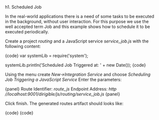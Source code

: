 
h1. Scheduled Job

In the real-world applications there is a need of some tasks to be executed in the background, without user interaction.
For this purpose we use the well accepted term Job and this example shows how to schedule it to be executed periodically.

Create a project *routing* and a JavaScript service *service_job.js* with the following content:

{code}
var systemLib = require('system');

systemLib.println('Scheduled Job Triggered at: '  + new Date());
{code}

Using the menu create *New->Integration Service* and choose *Scheduling Job Triggering a JavaScript Service*
Enter the parameters:

{panel}
Route Identifier: *route_js*
Endpoint Address: *http //localhost:9001/dirigible/js/routing/service_job.js*
{panel}

Click finish. The generated routes artifact should looks like:

{code}
<routes xmlns="http://camel.apache.org/schema/spring">
    <route id="route_job">
        <from uri="timer://route_job?period=10000&amp;repeatCount=10&amp;fixedRate=true" />
        <to uri="http://localhost:9001/dirigible/js/routing/service_job.js"/>
    </route>
</routes>
{code}
